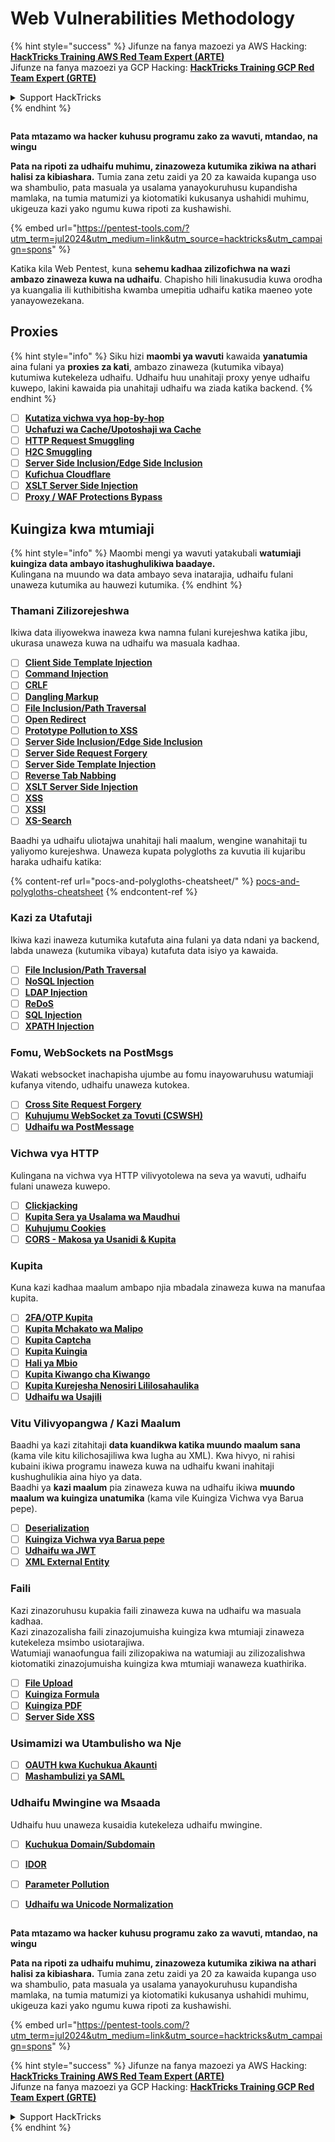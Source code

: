 # Web Vulnerabilities Methodology

{% hint style="success" %}
Jifunze na fanya mazoezi ya AWS Hacking:<img src="/.gitbook/assets/arte.png" alt="" data-size="line">[**HackTricks Training AWS Red Team Expert (ARTE)**](https://training.hacktricks.xyz/courses/arte)<img src="/.gitbook/assets/arte.png" alt="" data-size="line">\
Jifunze na fanya mazoezi ya GCP Hacking: <img src="/.gitbook/assets/grte.png" alt="" data-size="line">[**HackTricks Training GCP Red Team Expert (GRTE)**<img src="/.gitbook/assets/grte.png" alt="" data-size="line">](https://training.hacktricks.xyz/courses/grte)

<details>

<summary>Support HackTricks</summary>

* Angalia [**mpango wa usajili**](https://github.com/sponsors/carlospolop)!
* **Jiunge na** 💬 [**kikundi cha Discord**](https://discord.gg/hRep4RUj7f) au [**kikundi cha telegram**](https://t.me/peass) au **tufuatilie** kwenye **Twitter** 🐦 [**@hacktricks\_live**](https://twitter.com/hacktricks\_live)**.**
* **Shiriki mbinu za hacking kwa kuwasilisha PRs kwa** [**HackTricks**](https://github.com/carlospolop/hacktricks) na [**HackTricks Cloud**](https://github.com/carlospolop/hacktricks-cloud) repos za github.

</details>
{% endhint %}

<figure><img src="/.gitbook/assets/pentest-tools.svg" alt=""><figcaption></figcaption></figure>

**Pata mtazamo wa hacker kuhusu programu zako za wavuti, mtandao, na wingu**

**Pata na ripoti za udhaifu muhimu, zinazoweza kutumika zikiwa na athari halisi za kibiashara.** Tumia zana zetu zaidi ya 20 za kawaida kupanga uso wa shambulio, pata masuala ya usalama yanayokuruhusu kupandisha mamlaka, na tumia matumizi ya kiotomatiki kukusanya ushahidi muhimu, ukigeuza kazi yako ngumu kuwa ripoti za kushawishi.

{% embed url="https://pentest-tools.com/?utm_term=jul2024&utm_medium=link&utm_source=hacktricks&utm_campaign=spons" %}


Katika kila Web Pentest, kuna **sehemu kadhaa zilizofichwa na wazi ambazo zinaweza kuwa na udhaifu**. Chapisho hili linakusudia kuwa orodha ya kuangalia ili kuthibitisha kwamba umepitia udhaifu katika maeneo yote yanayowezekana.

## Proxies

{% hint style="info" %}
Siku hizi **maombi ya wavuti** kawaida **yanatumia** aina fulani ya **proxies za kati**, ambazo zinaweza (kutumika vibaya) kutumiwa kutekeleza udhaifu. Udhaifu huu unahitaji proxy yenye udhaifu kuwepo, lakini kawaida pia unahitaji udhaifu wa ziada katika backend.
{% endhint %}

* [ ] [**Kutatiza vichwa vya hop-by-hop**](abusing-hop-by-hop-headers.md)
* [ ] [**Uchafuzi wa Cache/Upotoshaji wa Cache**](cache-deception/)
* [ ] [**HTTP Request Smuggling**](http-request-smuggling/)
* [ ] [**H2C Smuggling**](h2c-smuggling.md)
* [ ] [**Server Side Inclusion/Edge Side Inclusion**](server-side-inclusion-edge-side-inclusion-injection.md)
* [ ] [**Kufichua Cloudflare**](../network-services-pentesting/pentesting-web/uncovering-cloudflare.md)
* [ ] [**XSLT Server Side Injection**](xslt-server-side-injection-extensible-stylesheet-language-transformations.md)
* [ ] [**Proxy / WAF Protections Bypass**](proxy-waf-protections-bypass.md)

## **Kuingiza kwa mtumiaji**

{% hint style="info" %}
Maombi mengi ya wavuti yatakubali **watumiaji kuingiza data ambayo itashughulikiwa baadaye.**\
Kulingana na muundo wa data ambayo seva inatarajia, udhaifu fulani unaweza kutumika au hauwezi kutumika.
{% endhint %}

### **Thamani Zilizorejeshwa**

Ikiwa data iliyowekwa inaweza kwa namna fulani kurejeshwa katika jibu, ukurasa unaweza kuwa na udhaifu wa masuala kadhaa.

* [ ] [**Client Side Template Injection**](client-side-template-injection-csti.md)
* [ ] [**Command Injection**](command-injection.md)
* [ ] [**CRLF**](crlf-0d-0a.md)
* [ ] [**Dangling Markup**](dangling-markup-html-scriptless-injection/)
* [ ] [**File Inclusion/Path Traversal**](file-inclusion/)
* [ ] [**Open Redirect**](open-redirect.md)
* [ ] [**Prototype Pollution to XSS**](deserialization/nodejs-proto-prototype-pollution/#client-side-prototype-pollution-to-xss)
* [ ] [**Server Side Inclusion/Edge Side Inclusion**](server-side-inclusion-edge-side-inclusion-injection.md)
* [ ] [**Server Side Request Forgery**](ssrf-server-side-request-forgery/)
* [ ] [**Server Side Template Injection**](ssti-server-side-template-injection/)
* [ ] [**Reverse Tab Nabbing**](reverse-tab-nabbing.md)
* [ ] [**XSLT Server Side Injection**](xslt-server-side-injection-extensible-stylesheet-language-transformations.md)
* [ ] [**XSS**](xss-cross-site-scripting/)
* [ ] [**XSSI**](xssi-cross-site-script-inclusion.md)
* [ ] [**XS-Search**](xs-search/)

Baadhi ya udhaifu uliotajwa unahitaji hali maalum, wengine wanahitaji tu yaliyomo kurejeshwa. Unaweza kupata polygloths za kuvutia ili kujaribu haraka udhaifu katika:

{% content-ref url="pocs-and-polygloths-cheatsheet/" %}
[pocs-and-polygloths-cheatsheet](pocs-and-polygloths-cheatsheet/)
{% endcontent-ref %}

### **Kazi za Utafutaji**

Ikiwa kazi inaweza kutumika kutafuta aina fulani ya data ndani ya backend, labda unaweza (kutumika vibaya) kutafuta data isiyo ya kawaida.

* [ ] [**File Inclusion/Path Traversal**](file-inclusion/)
* [ ] [**NoSQL Injection**](nosql-injection.md)
* [ ] [**LDAP Injection**](ldap-injection.md)
* [ ] [**ReDoS**](regular-expression-denial-of-service-redos.md)
* [ ] [**SQL Injection**](sql-injection/)
* [ ] [**XPATH Injection**](xpath-injection.md)

### **Fomu, WebSockets na PostMsgs**

Wakati websocket inachapisha ujumbe au fomu inayowaruhusu watumiaji kufanya vitendo, udhaifu unaweza kutokea.

* [ ] [**Cross Site Request Forgery**](csrf-cross-site-request-forgery.md)
* [ ] [**Kuhujumu WebSocket za Tovuti (CSWSH)**](websocket-attacks.md)
* [ ] [**Udhaifu wa PostMessage**](postmessage-vulnerabilities/)

### **Vichwa vya HTTP**

Kulingana na vichwa vya HTTP vilivyotolewa na seva ya wavuti, udhaifu fulani unaweza kuwepo.

* [ ] [**Clickjacking**](clickjacking.md)
* [ ] [**Kupita Sera ya Usalama wa Maudhui**](content-security-policy-csp-bypass/)
* [ ] [**Kuhujumu Cookies**](hacking-with-cookies/)
* [ ] [**CORS - Makosa ya Usanidi & Kupita**](cors-bypass.md)

### **Kupita**

Kuna kazi kadhaa maalum ambapo njia mbadala zinaweza kuwa na manufaa kupita.

* [ ] [**2FA/OTP Kupita**](2fa-bypass.md)
* [ ] [**Kupita Mchakato wa Malipo**](bypass-payment-process.md)
* [ ] [**Kupita Captcha**](captcha-bypass.md)
* [ ] [**Kupita Kuingia**](login-bypass/)
* [ ] [**Hali ya Mbio**](race-condition.md)
* [ ] [**Kupita Kiwango cha Kiwango**](rate-limit-bypass.md)
* [ ] [**Kupita Kurejesha Nenosiri Lililosahaulika**](reset-password.md)
* [ ] [**Udhaifu wa Usajili**](registration-vulnerabilities.md)

### **Vitu Vilivyopangwa / Kazi Maalum**

Baadhi ya kazi zitahitaji **data kuandikwa katika muundo maalum sana** (kama vile kitu kilichosajiliwa kwa lugha au XML). Kwa hivyo, ni rahisi kubaini ikiwa programu inaweza kuwa na udhaifu kwani inahitaji kushughulikia aina hiyo ya data.\
Baadhi ya **kazi maalum** pia zinaweza kuwa na udhaifu ikiwa **muundo maalum wa kuingiza unatumika** (kama vile Kuingiza Vichwa vya Barua pepe).

* [ ] [**Deserialization**](deserialization/)
* [ ] [**Kuingiza Vichwa vya Barua pepe**](email-injections.md)
* [ ] [**Udhaifu wa JWT**](hacking-jwt-json-web-tokens.md)
* [ ] [**XML External Entity**](xxe-xee-xml-external-entity.md)

### Faili

Kazi zinazoruhusu kupakia faili zinaweza kuwa na udhaifu wa masuala kadhaa.\
Kazi zinazozalisha faili zinazojumuisha kuingiza kwa mtumiaji zinaweza kutekeleza msimbo usiotarajiwa.\
Watumiaji wanaofungua faili zilizopakiwa na watumiaji au zilizozalishwa kiotomatiki zinazojumuisha kuingiza kwa mtumiaji wanaweza kuathirika.

* [ ] [**File Upload**](file-upload/)
* [ ] [**Kuingiza Formula**](formula-csv-doc-latex-ghostscript-injection.md)
* [ ] [**Kuingiza PDF**](xss-cross-site-scripting/pdf-injection.md)
* [ ] [**Server Side XSS**](xss-cross-site-scripting/server-side-xss-dynamic-pdf.md)

### **Usimamizi wa Utambulisho wa Nje**

* [ ] [**OAUTH kwa Kuchukua Akaunti**](oauth-to-account-takeover.md)
* [ ] [**Mashambulizi ya SAML**](saml-attacks/)

### **Udhaifu Mwingine wa Msaada**

Udhaifu huu unaweza kusaidia kutekeleza udhaifu mwingine.

* [ ] [**Kuchukua Domain/Subdomain**](domain-subdomain-takeover.md)
* [ ] [**IDOR**](idor.md)
* [ ] [**Parameter Pollution**](parameter-pollution.md)
* [ ] [**Udhaifu wa Unicode Normalization**](unicode-injection/)


<figure><img src="/.gitbook/assets/pentest-tools.svg" alt=""><figcaption></figcaption></figure>

**Pata mtazamo wa hacker kuhusu programu zako za wavuti, mtandao, na wingu**

**Pata na ripoti za udhaifu muhimu, zinazoweza kutumika zikiwa na athari halisi za kibiashara.** Tumia zana zetu zaidi ya 20 za kawaida kupanga uso wa shambulio, pata masuala ya usalama yanayokuruhusu kupandisha mamlaka, na tumia matumizi ya kiotomatiki kukusanya ushahidi muhimu, ukigeuza kazi yako ngumu kuwa ripoti za kushawishi.

{% embed url="https://pentest-tools.com/?utm_term=jul2024&utm_medium=link&utm_source=hacktricks&utm_campaign=spons" %}


{% hint style="success" %}
Jifunze na fanya mazoezi ya AWS Hacking:<img src="/.gitbook/assets/arte.png" alt="" data-size="line">[**HackTricks Training AWS Red Team Expert (ARTE)**](https://training.hacktricks.xyz/courses/arte)<img src="/.gitbook/assets/arte.png" alt="" data-size="line">\
Jifunze na fanya mazoezi ya GCP Hacking: <img src="/.gitbook/assets/grte.png" alt="" data-size="line">[**HackTricks Training GCP Red Team Expert (GRTE)**<img src="/.gitbook/assets/grte.png" alt="" data-size="line">](https://training.hacktricks.xyz/courses/grte)

<details>

<summary>Support HackTricks</summary>

* Angalia [**mpango wa usajili**](https://github.com/sponsors/carlospolop)!
* **Jiunge na** 💬 [**kikundi cha Discord**](https://discord.gg/hRep4RUj7f) au [**kikundi cha telegram**](https://t.me/peass) au **tufuatilie** kwenye **Twitter** 🐦 [**@hacktricks\_live**](https://twitter.com/hacktricks\_live)**.**
* **Shiriki mbinu za hacking kwa kuwasilisha PRs kwa** [**HackTricks**](https://github.com/carlospolop/hacktricks) na [**HackTricks Cloud**](https://github.com/carlospolop/hacktricks-cloud) repos za github.

</details>
{% endhint %}
